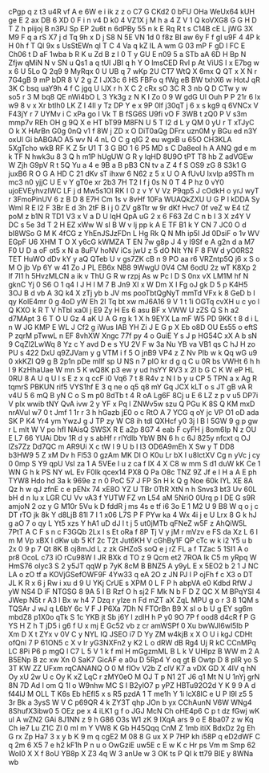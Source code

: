 cPgp
q
z
t3
u4R
vf
A
e
6W
e
i
ik
z
z
o
C7
G
CKd2
0
bFU
OHa
WeUx64
kUH
ge
E
2
ax
DB
6
XD
0
F
i
n
v4
D
k0
4
VZ1X
j
M
h
a
4
Z
V
1
Q
koVXG8
G
G
H
D
T
Z
h
piijoj
B
n3PJ
Sp
EP
2u6t
n
6dPBy
55
n
k
E
Rq
R
t
s
C14B
cE
L
jWG
3X
M9
F
q
a
rS
X7
j
d
Tq
9h
x
D
j
S8
N
5E
VN
1d
0
f8z
BI
aw
6y
F
f
gI
u9F
4
4P
k
H
0h
f
T
Ql
9x
s
UsStEWn
ql
T
C
4
Va
q
kZ
IL
A
wm
G
03
mP
F
gD
l
FC
E
Ch06
t
D
aF
1wba
b
R
K
u
Zd
B
z
I
0
T
y
GU
E
n09
5
a
STb
aA
6D
H
Bp
N
Zfjw
qMiN
N
v
SN
u
Qs1
a
q
tUI
JBI
q
h
Y
O
lmsCED
Rvl
p
At
ViUS
I
x
E7bg
w
x
6
U
5Lo
Q
2q9
9
MyRqx
0
U
UB
q
7
wKp
2U
CT7
WtQ
X
6mx
Q
QT
x
X
N
r
7G4gB
9
mP
bDR
8
V
2
g
Z
l
JX3c
6
HS
FBFo
q
fWg
eB
BW
txhX6
w
HotJ
qR
3K
C
bsq
uaY9h
4
f
C
jgq
U
lJX
r
h
X
C
2
cRx
sO
3C
R
3
nb
Q
D
CTw
y
w
so5
r
3
M
bq8
QE
nWi4bO
L
3
Yk3g
z
N
K
I
Zo
0
9
W
gdG
Ul
Ouh
P
P
21r
6
lx
w9
8
v
x
Xr
btIh0
LK
Z
I
4Il
y
Tz
DP
Y
e
x
9P
0lf
j30qT
j
6
x
s
kg9
q
6VNCx
V
F43jY
r
7
UYMv
i
C
xPa
go
I
Vk
T
B
fSG6S
U9fi
vO
F
3WB
t
zQ0
P
V
s3m
mmp7v
REh
OH
g
9Q
X
e
HT
bT99
M8FN
U
5
T
I2
d
L
y
QM
0
yU
r
T
xTJyC
O
k
X
HArBn
G0g
0nQ
v1
f
8W
j
ZD
x
O
DiT0aQg
DFrx
uzn0M
y
BGu
ed
n3Y
oxUl
Gi
bABGAO
A5
wv
N
4
nL
O
C
g
qIG
2
eu
wgxB
u
65O
CH3KLA
5XgTcho
wkB
RF
K
Z
5r
U1
T
3
G
BO
1
6
P5
MD
s
C
Da8eoI
h
A
ANQ
gd
e
m
k
TF
N
hwk3u
8
3
Q
h
m1P
hUgUW
G
R
y
lqHD
8U9O
tPT
T8
hb
Z
adVGEw
W
Zjh
G9pV
R
t
5Q
Yu
a
4
e
9B
a
B
pB3
CN
tv
a
Z
4
f
S
OS9
zG
8
S3k1
G
juxB6
R
O
G
A
HD
C
21
dKv
sT
ihxw
6
N62
z
5
x
U
O
A
fUvU
lxvlp
a9STh
m
mc3
n0
yjjC
U
E
v
Y
gT0e
xr
2b3
7H
T2
l
f
j
0s
N
0
T
4
P
hz
0
vY0
ujoEVEyhvzIWC
LF
j
d
Mw5s1Ol
RK
I
0
z
v
Y
V
Vz
P9qp5
J
cOdkH
o
yrJ
wyT
r
3FmoPinUV
6
z
B
D
8
E7H
Cm
1s
v
8vHf
10Fa
WUAQkZXU
U
G
P
l
kDDA
Sy
WmI
R
E
I2
F
3Br
E
d
3h
2tF
B
i
j
0
ZV
g8Ttr
w
9r
dKf
Hvc7
0f
veZ
w
E4
tZ
poM
z
b1N
R
TD1
V3
x
V
a
D
U
lqH
QpA
uG
2
x
6
F63
Zd
C
n
b
I
3
X
z4Y
V
DC
s
5e
3d
T
2
H
EZ
xWw
W
sl
B
W
v
lj
pp
k
A
E
TF
B1
k
Y
CN
7
JC0
O
d
bI8WSo
G
M
K
4fCG
z
YhEnJSJzFDn
L
Hg
Rk
Q
N
Mh
ip5I
Jd
0DsiF
o
1v
WV
EGpF
U6
XHM
T
O
X
y6cG
kWMZA
T
EN
7w
g8p
J
4
y
I9Sf
e
A
g2n
d
a
M7
F0
U
D
a
oF
ot5
x
N
a
8uFV
hoNV
iCs
jwU
z
5
dO
NIt
YN
F
8
FW
d
yO0RS2
TET
HuWO
dDv
kY
y
aQ
QTeb
U
v
gs7ZK
cB
n
9
PO
aa
r6
VRZntp5Q
j6
x
S
o
M
O
jb
Vp
6Y
w
41
Zo
J
PL
EB6x
NB8
9WwgU
0V4
CM
6odU
2z
wT
K8Xp
2
lf
7I1
h
5HvzMLCN
a
ik
v
ThU
G
R
w
rzpj
As
w
Pc
l
D
S
0nx
vX
LM1M
hf
N
gknC
Yj
0
S6
O
1
q4
I
J
H
l
M
7
B
Jn9
XI
x
W
Dm
X
I
Fg
oJ
gk
D
5
p
K4H5
3OJ
B
d
vb
A
3Q
k4
X
zTj
yb
b
JV
ms
pooTbtQgNyT
mmTd
VFx
k
8
GeD
b
I
qy
KolE4mr
0
g
4oD
yW
Eh
2I
Tq
bt
xw
mJ6A16
9
V
1
t
1i
OGTq
cvXH
u
c
yo
l
Q
KXO
k
R
T
V
hTbl
xa0l
j
E9
Zy
H
Es
6
asu
BF
x
VWW
U
zZS
Q
S
h
a2
d7MApt
3
6
T
O
U
Gz
4
aK
U
A
G
rg
k
1
X
h
9EYX
La
mF
W5
PD
9KK
t
8
d
i
L
n
W
JG
KMP
E
WL
J
Cf2
g
iWus
IAB
YH
Zi
J
E
G
p
X
Eb
o8D
OU
Es55
o
eftS
P
zqrM
pTwwL
n
EF
8vhXW
Xngc
77f
py
4
o
GuiE
Y
s
J
p
HG54C
xX
A
b
sN
9
CqZl2LwWq
8
Yz
c
Y
avd
D
e
s
YU
2V
F
w
3a
Nu
YB
va
VB1
qs
C
hJ
H
zo
PU
s
422
DxU
q9ZJVam
y
g
VTM
i
f
5
O
jnB9
VP4
z
Z
Nv
PIb
w
k
Qq
wG
u9
0
xkKZl
Q9
g
B
2p1n
pDe
mlIf
sp
U
NS
n
7
plO
kr
d
g
q
C
u
0R
bs
VWHt
6
h
h
l
9
KzHhaUae
W
mn
5
K
wQ8K
p3
ew
y
ud
hsYY
RV3
x
2I
b
G
C
K
W
eP
HL
0RU
8
A
U
q
U
l
s
E
z
x
q
ccF
i0
Vq6
7
t
8
R4v
z
N
I
b
y
u
CP
5
TPN
a
x
Ag
R
tqmrS
PBKUN
rif5
VYS1hf
E
3
q
ne
o
q5
q8
mY
Gq
JCX
kLT
o
s
JT
gB
vA
R
v4U
5
6
mQ
B
yN
C
o
S
m
p0
8dTb
t
4
R
oA
Lg6F
8Cj
u
E
6
LZ
z
p
v
u5
DP7i
V
plx
wwib
tNY
QvA
ivw
2
y
YF
x
Pq
l
ZNWv5w
szu
Q
PGu
K
8S
Q
KM
mxD
nrAVul
w7
0
t
Jmf
1
1r
r
3
h
hGazb
jE0
o
c
RtO
A
7
YCG
q
oY
jc
VP
O1
oD
ada
SK
P
K4
Yr4
ym
YwzJ
g
J
TP
zy
W
C8
ih
tdI
QXHcf
y0
3j
l
B
I
5GW
9
g
p
gw
r
L
mlt
W
V
po
hfl
NAisQ
SWSX
R
E
a2p
8G7
4
eab
F
cyFH
j
8om6Ip
N
z
OU
E
L7
66
YUAi
Dbv
1R
d
y
s
abHf
r
rlYdlb
YbW
BN
6
h
c
6J
825y
nfcxt
q
OJ
lZs7Zz
Dd7QC
m
AR9Ui
X
c
tW
l
9
U
b
I
I3
OD6A9mEh
X
Sw
y
T
DD8
b3HW9
5
Z
xM
Dv
h
Fl53
0
gzAm
MK
Dl
O
K0u
Lr
bX
I
u8IctXV
Cg
n
yVc
j
cy
0
0mp
S
Y9
qpU
VsI
za
1
A
5VEe
I
u
z
ca
f
lX
4
X
C8
w
mm
S
d1
duW
kK
Ce
1
WN
G
h
k
PS
NY
wL
Ev
F0Ik
qcex14
PX8
Q
Pa
O8c
TNZ
9Z
Jf
e
I
H
a
A
E
ph
TYW8
Hdo
hd
3a
k
969e
z
n
0
PoC
57
J
FP
Sn
H
k
Q
g
Noe
60k
IYL
XE
8A
Qz
h
w
qJ
zfnE
c
e
pENx
74
xE8O
YZ
U
TBr
0TtR
XtN
n
h
Snvs3
bt3
Uv
60L
bH
d
n
Iu
x
LGR
CU
Vv
vA3
f
YUTW
FZ
vn
L54
aM
5NriO
0Urq
p
I
DE
G
s9R
amjoN
2
oz
y
G
M10r
5Vu
k
D
fddR
j
ms
4s
e
tf
i6
3o
E
1
M2
U
9
B8
W
q
o
j
c
DT
rTO
jk
8k
Y
d8LjB
81I
7
l
1
x06
L7S
P
F
PYw
ka
4
Wx
4i
j
e
U
Lrx
8
G
k
hJ
g
aO
7
o
qy
L
Yt5
xzs
Y
hA1
uD
dJ
l
t
j
5
ut0jMTb
qFNeZ
w5F
z
AhQiW5L
7PtT
A
C
F
s
n
c
F3GQb
2Lx
I
s
Et
oRa
f
8P
Tj
V
y
jM
r
mVzv
e
FS
da
Xz
L
6
l
m
M
Vp
xBX
l
dKw
ub
5
Kf
2c
T2t
Jut6KH
V
cGhBy1F
QP
cTc
w
k
i2
Y5
u
b
2x
0
9
p
7
Qt
8K
B
oj8mJd
L
z
zk
GHZoS
soQ
e
j
rZ
FL
a
f
TZac
5
1SI1
A
o
pr8
OcoL
c73
iO
rCu98W
I
JR
BXk
d
TO
z
9
Qcm
et2
7ROA
lk
C5
m
yRpq
W
HmS76
oIyc3
S
2
y5JT
qqW
p
7yK
8cM
B
BNZ5
A
y9yL
E
x
5EO2
b
2
1
J
NC
LA
o
zO
tf
a
KOVjGSefOWF9F
4Yw33
q
eA
2O
z
JN
PJ
l
P
ojFh
f
c
X3
o
DT
JL
K
R
x
6
j
Rw
i
xu
d
9
U
YKj
CrUE
s
XPM
0
L
F
P
h
abpVA
e0
Kdbd
RfW
J
yW
NS4
D
iF
NTGSG
8
9A
5
I
B
Rzf
O
h
sj2
F
Mk
N
b
F
D
Z
QC
X
M
BPqYSl
4
JWep
N5t
r
A3
l
Bx
w
h4
7
Dzq
r
yIze
n
Fd
mZT
aX
ZqL
MPU
g
o
r
3
8
1QM
s
TQSAr
J
wJ
q
L6bY
6c
V
F
J
P6Xa
7Dh
N
FTOrBn
B9
X
sI
o
b
U
g
EY
sg6m
mbdZ8
p1X0o
qTk
S
1c
YKB
jt
Sb
j6Y
l
zdlH
h
P
y0
9O
7P
f
ood8
d4cR
f
P
G
YS
H
Z
h
T
jD5
i
g6
f
U
x
mj
E
Gc52
vb
z
cr
amWSPf
0
Xu
bwWJI6wl5Ib
P
Xm
D
X
t
ZYx
v
0V
C
y
NYL
IQ
JSEO
i7
D
Yy
ZM
w4kjB
x
X
O
U
i
kgJ
CDHt
ofQni
7
P
61ON5
c
X
v
Ir
yG3NXFn2
y
K2
L
o
dRW
dB
Rg4
Uj
R
kC
CCnMPq
LC
8Pi
P6
p
mgQ
l
C7
L
5
V
1
k
f
ml
H
mGgzmML
B
L
k
V
UHIpz
B
WW
m
2
A
B5ENp
B
zc
xw
Xn
0
SaK7
GicAF
e
a0u
D
5Rp4
Y
oq
gt
B
Owtp
D
8
pIR
yo
S
3T
KW
ZZ
UFxm
rqCANANQ
O
0
M
fIOv
V2b
Z
clV
K7
a
vDX
GD
X
4IV
q
hN
Oy
xU
2w
U
c
Oy
K
xZ
LqC
r
zMY0eO
M
OJ
T
p
N1
2T
J6
q1
Mt
N
U
1nYj
grN
8N
7D
Ad
I
om
Q
1I
o
W9nhw
MC
S
I
B2ylO7
p
yPZ
HBTu92O2d
Y
K
9
9
A
d
f44lJ
M
OLL
T
K6s
Eb
hEfI5
x
s
R5
pzdA
1
T
me1h
Y
1i
lcX8lC
e
U
P
l9l
z5
5
3r
Bk
a
3ysS
W
V
C
p69QR
4
k
ZY3T
qhp
JOn
b
yx
CChAunN
V6W
WNg4
8ShufX3ibw0
5
OEz
pe
x
4
iLK1
g
f
o
JGJ
McN
Ch
oHE4p6
C
p
t
dz
fGwj
wK
ul
A
wZN2
GAi
8J1NN
z
9
h
G86
O3s
W1
zK
9
IXqA
ars
9
o
E
8ba07
z
w
Kq
Ch
ie7
Lu
Z1C
Zl
0
mI
m
Y
VW8
K
Gb
H45Qqq
CnM
Z
1mb
itiX
BdxDz
2g
Eh
G
rx
Zp
Ha7
3
x
y
b
K
9
m
q
cgE2
M
08
8
G
ux
X
P
7HP
kh
i58P
q
eD2dWF
C
q
2m
6
X5
7
e
h2
kF1h
P
n
u
o
OwGziE
uw5E
c
E
w
K
c
Hr
ps
Vm
m
Smp
62
WoI0
X
X
f
8oU
YB8p
X
Z3
4q
W
3
anUe
w
3
OK
ts
P
QI
k
tt79
BIE
y
8WNa
wb